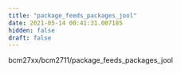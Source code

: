 ```yaml
---
title: "package_feeds_packages_jool"
date: 2021-05-14 00:41:31.007185
hidden: false
draft: false
---
```


bcm27xx/bcm2711/package_feeds_packages_jool

